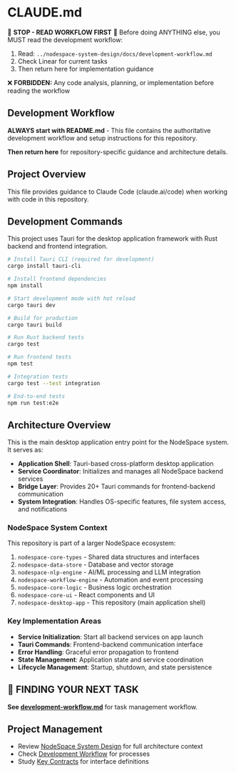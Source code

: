 # CLAUDE.md

🚨 **STOP - READ WORKFLOW FIRST** 🚨
Before doing ANYTHING else, you MUST read the development workflow:
1. Read: `../nodespace-system-design/docs/development-workflow.md`
2. Check Linear for current tasks
3. Then return here for implementation guidance

❌ **FORBIDDEN:** Any code analysis, planning, or implementation before reading the workflow

## Development Workflow
**ALWAYS start with README.md** - This file contains the authoritative development workflow and setup instructions for this repository.

**Then return here** for repository-specific guidance and architecture details.

## Project Overview

This file provides guidance to Claude Code (claude.ai/code) when working with code in this repository.

## Development Commands

This project uses Tauri for the desktop application framework with Rust backend and frontend integration.

```bash
# Install Tauri CLI (required for development)
cargo install tauri-cli

# Install frontend dependencies
npm install

# Start development mode with hot reload
cargo tauri dev

# Build for production
cargo tauri build

# Run Rust backend tests
cargo test

# Run frontend tests
npm test

# Integration tests
cargo test --test integration

# End-to-end tests
npm run test:e2e
```

## Architecture Overview

This is the main desktop application entry point for the NodeSpace system. It serves as:

- **Application Shell**: Tauri-based cross-platform desktop application
- **Service Coordinator**: Initializes and manages all NodeSpace backend services
- **Bridge Layer**: Provides 20+ Tauri commands for frontend-backend communication
- **System Integration**: Handles OS-specific features, file system access, and notifications

### NodeSpace System Context

This repository is part of a larger NodeSpace ecosystem:

1. `nodespace-core-types` - Shared data structures and interfaces
2. `nodespace-data-store` - Database and vector storage
3. `nodespace-nlp-engine` - AI/ML processing and LLM integration
4. `nodespace-workflow-engine` - Automation and event processing
5. `nodespace-core-logic` - Business logic orchestration
6. `nodespace-core-ui` - React components and UI
7. `nodespace-desktop-app` - This repository (main application shell)

### Key Implementation Areas

- **Service Initialization**: Start all backend services on app launch
- **Tauri Commands**: Frontend-backend communication interface
- **Error Handling**: Graceful error propagation to frontend
- **State Management**: Application state and service coordination
- **Lifecycle Management**: Startup, shutdown, and state persistence

## 🎯 FINDING YOUR NEXT TASK

**See [development-workflow.md](../nodespace-system-design/docs/development-workflow.md)** for task management workflow.

## Project Management

- Review [NodeSpace System Design](../nodespace-system-design/README.md) for full architecture context
- Check [Development Workflow](../nodespace-system-design/docs/development-workflow.md) for processes
- Study [Key Contracts](../nodespace-system-design/contracts/) for interface definitions